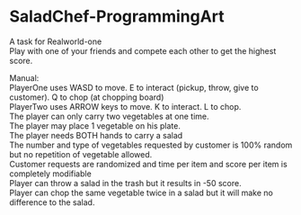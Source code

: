 # SaladChef-ProgrammingArt
A task for Realworld-one\
Play with one of your friends and compete each other to get the highest score.

Manual:\
PlayerOne uses WASD to move.  E to interact (pickup, throw, give to customer).  Q to chop (at chopping board)	\
PlayerTwo uses ARROW keys to move. K to interact. L to chop.\
The player can only carry two vegetables at one time.\
The player may place 1 vegetable on his plate.\
The player needs BOTH hands to carry a salad\
The number and type of vegetables requested by customer is 100% random but no repetition of vegetable allowed.\
Customer requests are randomized and time per item and score per item is completely modifiable\
Player can throw a salad in the trash but it results in -50 score.\
Player can chop the same vegetable twice in a salad but it will make no difference to the salad.
